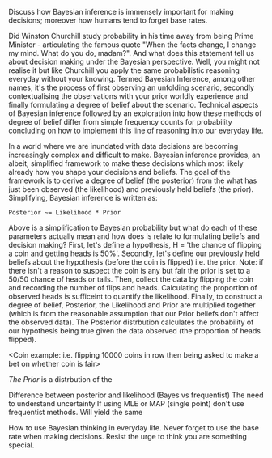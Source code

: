Discuss how Bayesian inference is immensely important for making decisions; moreover how humans tend to forget base rates. 

Did Winston Churchill study probability in his time away from being Prime Minister - articulating the famous quote "When the facts change, I change my mind. What do you do, madam?". And what does this statement tell us about decision making under the Bayesian perspective. 
Well, you might not realise it but like Churchill you apply the same probabilistic reasoning everyday without your knowing. Termed Bayesian Inference, among other names, it's the process of first observing an unfolding scenario, secondly contextualising the observations with your prior worldly experience and finally formulating a degree of belief about the scenario. 
Technical aspects of Bayesian inference followed by an exploration into how these methods of degree of belief differ from simple frequency counts for probability concluding on how to implement this line of reasoning into our everyday life. 

In a world where we are inundated with data decisions are becoming increasingly complex and difficult to make. Bayesian inference provides, an albeit, simplified framework to make these decisions which most likely already how you shape your decisions and beliefs. 
The goal of the framework is to derive a degree of belief (the posterior) from the what has just been observed (the likelihood) and previously held beliefs (the prior). Simplifying, Bayesian inference is written as: 

	Posterior ~= Likelihood * Prior

Above is a simplification to Bayesian probability but what do each of these parameters actually mean and how does is relate to formulating beliefs and decision making? 
First, let's define a hypothesis, H = 'the chance of flipping a coin and getting heads is 50%'.
Secondly, let's define our previously held beliefs about the hypothesis (before the coin is flipped) i.e. the prior. Note: if there isn't a reason to suspect the coin is any but fair the prior is set to a 50/50 chance of heads or tails. 
Then, collect the data by flipping the coin and recording the number of flips and heads. Calculating the proportion of observed heads is sufficeint to quantify the likelihood.
Finally, to construct a degree of belief, Posterior, the Likelihood and Prior are multiplied together (which is from the reasonable assumption that our Prior beliefs don't affect the observed data). 
The Posterior distrbution calculates the probability of our hypothesis being true given the data observed (the proportion of heads flipped).

<Coin example: i.e. flipping 10000 coins in row then being asked to make a bet on whether coin is fair> 


*The Prior* 
	is a distrbution of the

Difference between posterior and likelihood (Bayes vs frequentist)
	The need to understand uncertainty
	If using MLE or MAP (single point) don't use frequentist methods. Will yield the same

How to use Bayesian thinking in everyday life.
	Never forget to use the base rate when making decisions.
	Resist the urge to think you are something special.

